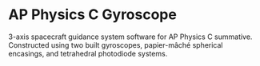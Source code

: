 # AP Physics C Gyroscope 
3-axis spacecraft guidance system software for AP Physics C summative. Constructed using two built gyroscopes, papier-mâché spherical encasings, and tetrahedral photodiode systems.

